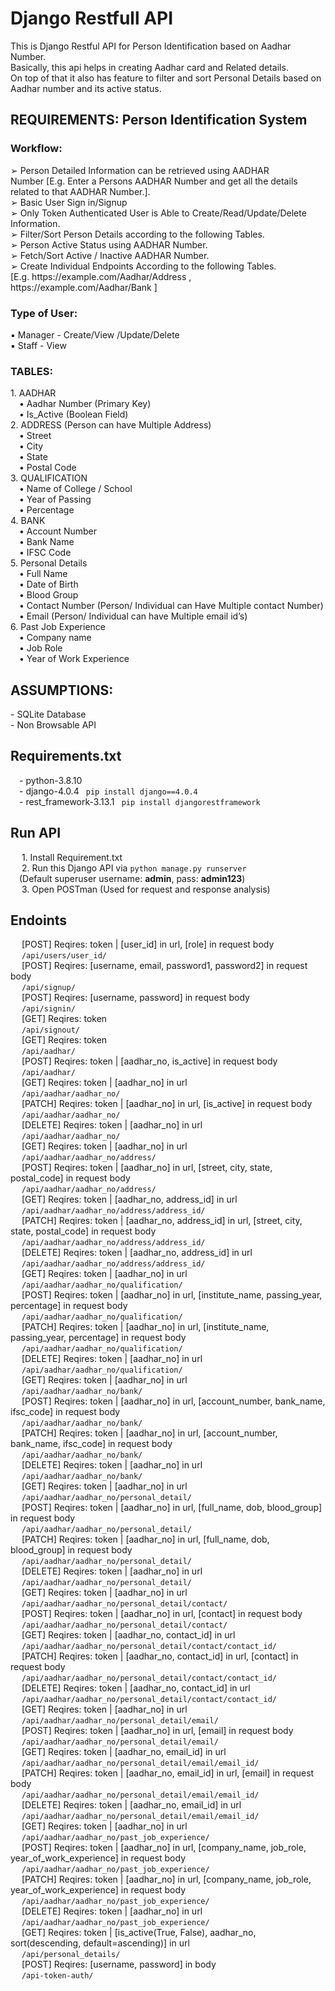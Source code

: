 <h1>Django Restfull API</h1>

This is Django Restful API for Person Identification based on Aadhar Number. <br>
Basically, this api helps in creating Aadhar card and Related details. <br>
On top of that it also has feature to filter and sort Personal Details based on Aadhar number and its active status.

<h2>REQUIREMENTS: Person Identification System</h2>

<h3>Workflow:</h3>
  ➢ Person Detailed Information can be retrieved using AADHAR <br>
  Number [E.g. Enter a Persons AADHAR Number and get all the details related to that AADHAR Number.].<br>
  ➢ Basic User Sign in/Signup <br>
  ➢ Only Token Authenticated User is Able to 
    Create/Read/Update/Delete Information. <br>
  ➢ Filter/Sort Person Details according to the following Tables. <br>
  ➢ Person Active Status using AADHAR Number. <br>
  ➢ Fetch/Sort Active / Inactive AADHAR Number. <br>
  ➢ Create Individual Endpoints According to the following Tables.<br>
    [E.g. https://example.com/Aadhar/Address , https://example.com/Aadhar/Bank ]
    
<h3>Type of User:</h3>
    ▪ Manager - Create/View /Update/Delete <br>
    ▪ Staff - View <br>
    
<h3>TABLES:</h3>
    1. AADHAR <br>
      &emsp;• Aadhar Number (Primary Key) <br>
      &emsp;• Is_Active (Boolean Field) <br>
    2. ADDRESS (Person can have Multiple Address) <br>
      &emsp;• Street <br>
      &emsp;• City <br>
      &emsp;• State <br>
      &emsp;• Postal Code <br>
    3. QUALIFICATION <br>
      &emsp;• Name of College / School <br>
      &emsp;• Year of Passing <br>
      &emsp;• Percentage <br>
    4. BANK <br>
      &emsp;• Account Number <br>
      &emsp;• Bank Name <br>
      &emsp;• IFSC Code <br>
    5. Personal Details <br>
      &emsp;• Full Name <br>
      &emsp;• Date of Birth <br>
      &emsp;• Blood Group <br>
      &emsp;• Contact Number (Person/ Individual can Have Multiple contact Number) <br>
      &emsp;• Email (Person/ Individual can have Multiple email id’s) <br>
    6. Past Job Experience <br>
      &emsp;• Company name <br>
      &emsp;• Job Role <br>
      &emsp;• Year of Work Experience <br>
      
      
<h2>ASSUMPTIONS: </h2>
      - SQLite Database <br>
      - Non Browsable API <br>
      
<h2>Requirements.txt</h2>
  &emsp;- python-3.8.10 <br>
  &emsp;- django-4.0.4 <code> pip install django==4.0.4</code> <br>
  &emsp;- rest_framework-3.13.1 <code> pip install djangorestframework </code> <br>
  
  
<h2>Run API</h2>
  &emsp; 1. Install Requirement.txt <br>
  &emsp; 2. Run this Django API via <code>python manage.py runserver</code> <br> 
  &emsp;(Default superuser username: <strong>admin</strong>, pass: <strong>admin123</strong>) <br>
  &emsp; 3. Open POSTman (Used for request and response analysis) <br>

<h2>Endoints</h2>
&emsp; [POST] Reqires: token | [user_id] in url, [role] in request body <br>
&emsp; <code>/api/users/user_id/ </code> <br> 
&emsp; [POST] Reqires: [username, email, password1, password2] in request body <br>
&emsp; <code>/api/signup/ </code> <br> 
&emsp; [POST] Reqires: [username, password] in request body <br>
&emsp; <code>/api/signin/ </code> <br> 
&emsp; [GET] Reqires: token <br>
&emsp; <code>/api/signout/ </code> <br> 
&emsp; [GET] Reqires: token <br>
&emsp; <code>/api/aadhar/ </code> <br> 
&emsp; [POST] Reqires: token | [aadhar_no, is_active] in request body <br>
&emsp; <code>/api/aadhar/ </code> <br> 
&emsp; [GET] Reqires: token | [aadhar_no] in url <br>
&emsp; <code>/api/aadhar/aadhar_no/ </code> <br> 
&emsp; [PATCH] Reqires: token | [aadhar_no] in url, [is_active] in request body <br>
&emsp; <code>/api/aadhar/aadhar_no/ </code> <br> 
&emsp; [DELETE] Reqires: token | [aadhar_no] in url <br>
&emsp; <code>/api/aadhar/aadhar_no/ </code> <br> 
&emsp; [GET] Reqires: token | [aadhar_no] in url <br>
&emsp; <code>/api/aadhar/aadhar_no/address/ </code> <br> 
&emsp; [POST] Reqires: token | [aadhar_no] in url, [street, city, state, postal_code] in request body <br>
&emsp; <code>/api/aadhar/aadhar_no/address/ </code> <br> 
&emsp; [GET] Reqires: token | [aadhar_no, address_id] in url <br>
&emsp; <code>/api/aadhar/aadhar_no/address/address_id/</code> <br> 
&emsp; [PATCH] Reqires: token | [aadhar_no, address_id] in url, [street, city, state, postal_code] in request body <br>
&emsp; <code>/api/aadhar/aadhar_no/address/address_id/</code> <br> 
&emsp; [DELETE] Reqires: token | [aadhar_no, address_id] in url<br>
&emsp; <code>/api/aadhar/aadhar_no/address/address_id/</code> <br> 
&emsp; [GET] Reqires: token | [aadhar_no] in url <br>
&emsp; <code>/api/aadhar/aadhar_no/qualification/ </code> <br> 
&emsp; [POST] Reqires: token | [aadhar_no] in url, [institute_name, passing_year, percentage] in request body <br>
&emsp; <code>/api/aadhar/aadhar_no/qualification/ </code> <br> 
&emsp; [PATCH] Reqires: token | [aadhar_no] in url, [institute_name, passing_year, percentage] in request body <br>
&emsp; <code>/api/aadhar/aadhar_no/qualification/ </code> <br> 
&emsp; [DELETE] Reqires: token | [aadhar_no] in url <br>
&emsp; <code>/api/aadhar/aadhar_no/qualification/ </code> <br> 
&emsp; [GET] Reqires: token | [aadhar_no] in url<br>
&emsp; <code>/api/aadhar/aadhar_no/bank/ </code> <br> 
&emsp; [POST] Reqires: token | [aadhar_no] in url, [account_number, bank_name, ifsc_code] in request body <br>
&emsp; <code>/api/aadhar/aadhar_no/bank/ </code> <br> 
&emsp; [PATCH] Reqires: token | [aadhar_no] in url, [account_number, bank_name, ifsc_code] in request body <br>
&emsp; <code>/api/aadhar/aadhar_no/bank/ </code> <br> 
&emsp; [DELETE] Reqires: token | [aadhar_no] in url <br>
&emsp; <code>/api/aadhar/aadhar_no/bank/ </code> <br> 
&emsp; [GET] Reqires: token | [aadhar_no] in url<br>
&emsp; <code>/api/aadhar/aadhar_no/personal_detail/ </code> <br> 
&emsp; [POST] Reqires: token | [aadhar_no] in url, [full_name, dob, blood_group] in request body <br>
&emsp; <code>/api/aadhar/aadhar_no/personal_detail/ </code> <br> 
&emsp; [PATCH] Reqires: token | [aadhar_no] in url, [full_name, dob, blood_group] in request body <br>
&emsp; <code>/api/aadhar/aadhar_no/personal_detail/ </code> <br> 
&emsp; [DELETE] Reqires: token | [aadhar_no] in url <br>
&emsp; <code>/api/aadhar/aadhar_no/personal_detail/ </code> <br> 
&emsp; [GET] Reqires: token | [aadhar_no] in url <br>
&emsp; <code>/api/aadhar/aadhar_no/personal_detail/contact/ </code> <br> 
&emsp; [POST] Reqires: token | [aadhar_no] in url, [contact] in request body <br>
&emsp; <code>/api/aadhar/aadhar_no/personal_detail/contact/ </code> <br> 
&emsp; [GET] Reqires: token | [aadhar_no, contact_id] in url <br>
&emsp; <code>/api/aadhar/aadhar_no/personal_detail/contact/contact_id/ </code> <br> 
&emsp; [PATCH] Reqires: token | [aadhar_no, contact_id] in url, [contact] in request body <br>
&emsp; <code>/api/aadhar/aadhar_no/personal_detail/contact/contact_id/ </code> <br> 
&emsp; [DELETE] Reqires: token | [aadhar_no, contact_id] in url<br>
&emsp; <code>/api/aadhar/aadhar_no/personal_detail/contact/contact_id/ </code> <br> 
&emsp; [GET] Reqires: token | [aadhar_no] in url <br>
&emsp; <code>/api/aadhar/aadhar_no/personal_detail/email/ </code> <br> 
&emsp; [POST] Reqires: token | [aadhar_no] in url, [email] in request body <br>
&emsp; <code>/api/aadhar/aadhar_no/personal_detail/email/ </code> <br> 
&emsp; [GET] Reqires: token | [aadhar_no, email_id] in url <br>
&emsp; <code>/api/aadhar/aadhar_no/personal_detail/email/email_id/ </code> <br> 
&emsp; [PATCH] Reqires: token | [aadhar_no, email_id] in url, [email] in request body <br>
&emsp; <code>/api/aadhar/aadhar_no/personal_detail/email/email_id/ </code> <br> 
&emsp; [DELETE] Reqires: token | [aadhar_no, email_id] in url<br>
&emsp; <code>/api/aadhar/aadhar_no/personal_detail/email/email_id/ </code> <br> 
&emsp; [GET] Reqires: token | [aadhar_no] in url<br>
&emsp; <code>/api/aadhar/aadhar_no/past_job_experience/ </code> <br> 
&emsp; [POST] Reqires: token | [aadhar_no] in url, [company_name, job_role, year_of_work_experience] in request body <br>
&emsp; <code>/api/aadhar/aadhar_no/past_job_experience/ </code> <br> 
&emsp; [PATCH] Reqires: token | [aadhar_no] in url, [company_name, job_role, year_of_work_experience] in request body <br>
&emsp; <code>/api/aadhar/aadhar_no/past_job_experience/ </code> <br> 
&emsp; [DELETE] Reqires: token | [aadhar_no] in url <br>
&emsp; <code>/api/aadhar/aadhar_no/past_job_experience/ </code> <br> 
&emsp; [GET] Reqires: token | [is_active(True, False), aadhar_no, sort(descending, default=ascending)] in url <br>
&emsp; <code>/api/personal_details/ </code> <br> 
&emsp; [POST] Reqires: [username, password] in body <br>
&emsp; <code>/api-token-auth/ </code> <br> 
